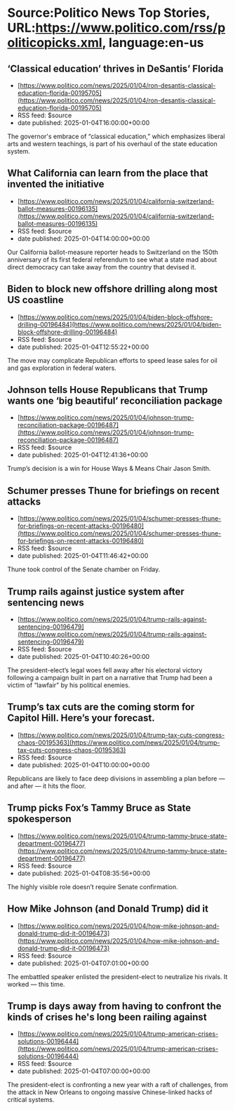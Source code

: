# Source:Politico News Top Stories, URL:https://www.politico.com/rss/politicopicks.xml, language:en-us

## ‘Classical education’ thrives in DeSantis’ Florida
 - [https://www.politico.com/news/2025/01/04/ron-desantis-classical-education-florida-00195705](https://www.politico.com/news/2025/01/04/ron-desantis-classical-education-florida-00195705)
 - RSS feed: $source
 - date published: 2025-01-04T16:00:00+00:00

The governor's embrace of “classical education,” which emphasizes liberal arts and western teachings, is part of his overhaul of the state education system.

## What California can learn from the place that invented the initiative
 - [https://www.politico.com/news/2025/01/04/california-switzerland-ballot-measures-00196135](https://www.politico.com/news/2025/01/04/california-switzerland-ballot-measures-00196135)
 - RSS feed: $source
 - date published: 2025-01-04T14:00:00+00:00

Our California ballot-measure reporter heads to Switzerland on the 150th anniversary of its first federal referendum to see what a state mad about direct democracy can take away from the country that devised it.

## Biden to block new offshore drilling along most US coastline
 - [https://www.politico.com/news/2025/01/04/biden-block-offshore-drilling-00196484](https://www.politico.com/news/2025/01/04/biden-block-offshore-drilling-00196484)
 - RSS feed: $source
 - date published: 2025-01-04T12:55:22+00:00

The move may complicate Republican efforts to speed lease sales for oil and gas exploration in federal waters.

## Johnson tells House Republicans that Trump wants one ‘big beautiful’ reconciliation package
 - [https://www.politico.com/news/2025/01/04/johnson-trump-reconciliation-package-00196487](https://www.politico.com/news/2025/01/04/johnson-trump-reconciliation-package-00196487)
 - RSS feed: $source
 - date published: 2025-01-04T12:41:36+00:00

Trump’s decision is a win for House Ways & Means Chair Jason Smith.

## Schumer presses Thune for briefings on recent attacks
 - [https://www.politico.com/news/2025/01/04/schumer-presses-thune-for-briefings-on-recent-attacks-00196480](https://www.politico.com/news/2025/01/04/schumer-presses-thune-for-briefings-on-recent-attacks-00196480)
 - RSS feed: $source
 - date published: 2025-01-04T11:46:42+00:00

Thune took control of the Senate chamber on Friday.

## Trump rails against justice system after sentencing news
 - [https://www.politico.com/news/2025/01/04/trump-rails-against-sentencing-00196479](https://www.politico.com/news/2025/01/04/trump-rails-against-sentencing-00196479)
 - RSS feed: $source
 - date published: 2025-01-04T10:40:26+00:00

The president-elect’s legal woes fell away after his electoral victory following a campaign built in part on a narrative that Trump had been a victim of “lawfair” by his political enemies.

## Trump’s tax cuts are the coming storm for Capitol Hill. Here’s your forecast.
 - [https://www.politico.com/news/2025/01/04/trump-tax-cuts-congress-chaos-00195363](https://www.politico.com/news/2025/01/04/trump-tax-cuts-congress-chaos-00195363)
 - RSS feed: $source
 - date published: 2025-01-04T10:00:00+00:00

Republicans are likely to face deep divisions in assembling a plan before — and after — it hits the floor.

## Trump picks Fox’s Tammy Bruce as State spokesperson
 - [https://www.politico.com/news/2025/01/04/trump-tammy-bruce-state-department-00196477](https://www.politico.com/news/2025/01/04/trump-tammy-bruce-state-department-00196477)
 - RSS feed: $source
 - date published: 2025-01-04T08:35:56+00:00

The highly visible role doesn’t require Senate confirmation.

## How Mike Johnson (and Donald Trump) did it
 - [https://www.politico.com/news/2025/01/04/how-mike-johnson-and-donald-trump-did-it-00196473](https://www.politico.com/news/2025/01/04/how-mike-johnson-and-donald-trump-did-it-00196473)
 - RSS feed: $source
 - date published: 2025-01-04T07:01:00+00:00

The embattled speaker enlisted the president-elect to neutralize his rivals. It worked — this time.

## Trump is days away from having to confront the kinds of crises he's long been railing against
 - [https://www.politico.com/news/2025/01/04/trump-american-crises-solutions-00196444](https://www.politico.com/news/2025/01/04/trump-american-crises-solutions-00196444)
 - RSS feed: $source
 - date published: 2025-01-04T07:00:00+00:00

The president-elect is confronting a new year with a raft of challenges, from the attack in New Orleans to ongoing massive Chinese-linked hacks of critical systems.

